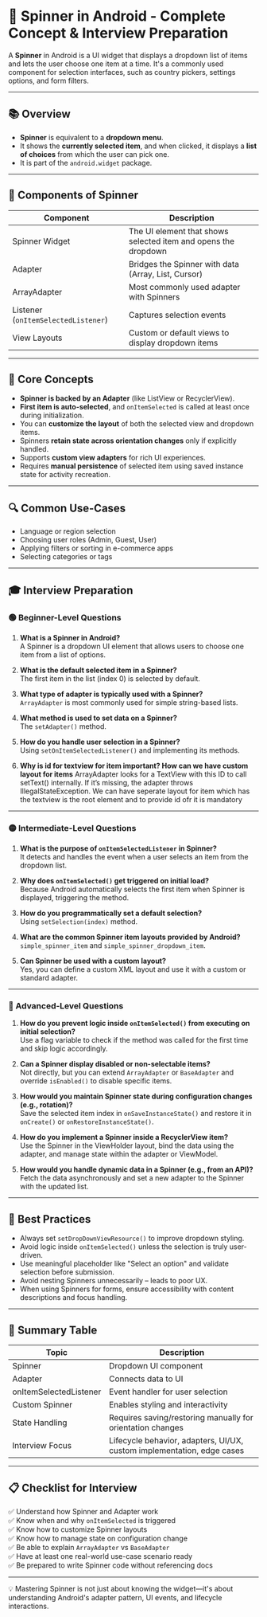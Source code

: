 # 🧭 Spinner in Android - Complete Concept & Interview Preparation

A **Spinner** in Android is a UI widget that displays a dropdown list of items and lets the user choose one item at a time. It's a commonly used component for selection interfaces, such as country pickers, settings options, and form filters.

---

## 📚 Overview

- **Spinner** is equivalent to a **dropdown menu**.
- It shows the **currently selected item**, and when clicked, it displays a **list of choices** from which the user can pick one.
- It is part of the `android.widget` package.

---

## 🧱 Components of Spinner

| Component | Description |
|----------|-------------|
| Spinner Widget | The UI element that shows selected item and opens the dropdown |
| Adapter | Bridges the Spinner with data (Array, List, Cursor) |
| ArrayAdapter | Most commonly used adapter with Spinners |
| Listener (`onItemSelectedListener`) | Captures selection events |
| View Layouts | Custom or default views to display dropdown items |

---

## 🧠 Core Concepts

- **Spinner is backed by an Adapter** (like ListView or RecyclerView).
- **First item is auto-selected**, and `onItemSelected` is called at least once during initialization.
- You can **customize the layout** of both the selected view and dropdown items.
- Spinners **retain state across orientation changes** only if explicitly handled.
- Supports **custom view adapters** for rich UI experiences.
- Requires **manual persistence** of selected item using saved instance state for activity recreation.

---

## 🔍 Common Use-Cases

- Language or region selection
- Choosing user roles (Admin, Guest, User)
- Applying filters or sorting in e-commerce apps
- Selecting categories or tags

---

## 🎓 Interview Preparation

### 🟢 Beginner-Level Questions

1. **What is a Spinner in Android?**  
   A Spinner is a dropdown UI element that allows users to choose one item from a list of options.

2. **What is the default selected item in a Spinner?**  
   The first item in the list (index 0) is selected by default.

3. **What type of adapter is typically used with a Spinner?**  
   `ArrayAdapter` is most commonly used for simple string-based lists.

4. **What method is used to set data on a Spinner?**  
   The `setAdapter()` method.

5. **How do you handle user selection in a Spinner?**  
   Using `setOnItemSelectedListener()` and implementing its methods.

6. **Why is id for textview for item important? How can we have custom layout for items**
   ArrayAdapter looks for a TextView with this ID to call setText() internally. If it’s missing, the adapter throws IllegalStateException.
   We can have seperate layout for item which has the textview is the root element and to provide id ofr it is mandatory




---

### 🟡 Intermediate-Level Questions

1. **What is the purpose of `onItemSelectedListener` in Spinner?**  
   It detects and handles the event when a user selects an item from the dropdown list.

2. **Why does `onItemSelected()` get triggered on initial load?**  
   Because Android automatically selects the first item when Spinner is displayed, triggering the method.

3. **How do you programmatically set a default selection?**  
   Using `setSelection(index)` method.

4. **What are the common Spinner item layouts provided by Android?**  
   `simple_spinner_item` and `simple_spinner_dropdown_item`.

5. **Can Spinner be used with a custom layout?**  
   Yes, you can define a custom XML layout and use it with a custom or standard adapter.

---

### 🔴 Advanced-Level Questions

1. **How do you prevent logic inside `onItemSelected()` from executing on initial selection?**  
   Use a flag variable to check if the method was called for the first time and skip logic accordingly.

2. **Can a Spinner display disabled or non-selectable items?**  
   Not directly, but you can extend `ArrayAdapter` or `BaseAdapter` and override `isEnabled()` to disable specific items.

3. **How would you maintain Spinner state during configuration changes (e.g., rotation)?**  
   Save the selected item index in `onSaveInstanceState()` and restore it in `onCreate()` or `onRestoreInstanceState()`.

4. **How do you implement a Spinner inside a RecyclerView item?**  
   Use the Spinner in the ViewHolder layout, bind the data using the adapter, and manage state within the adapter or ViewModel.

5. **How would you handle dynamic data in a Spinner (e.g., from an API)?**  
   Fetch the data asynchronously and set a new adapter to the Spinner with the updated list.

---

## 🧩 Best Practices

- Always set `setDropDownViewResource()` to improve dropdown styling.
- Avoid logic inside `onItemSelected()` unless the selection is truly user-driven.
- Use meaningful placeholder like "Select an option" and validate selection before submission.
- Avoid nesting Spinners unnecessarily – leads to poor UX.
- When using Spinners for forms, ensure accessibility with content descriptions and focus handling.

---

## 📝 Summary Table

| Topic | Description |
|-------|-------------|
| Spinner | Dropdown UI component |
| Adapter | Connects data to UI |
| onItemSelectedListener | Event handler for user selection |
| Custom Spinner | Enables styling and interactivity |
| State Handling | Requires saving/restoring manually for orientation changes |
| Interview Focus | Lifecycle behavior, adapters, UI/UX, custom implementation, edge cases |

---

## 📋 Checklist for Interview

✅ Understand how Spinner and Adapter work  
✅ Know when and why `onItemSelected` is triggered  
✅ Know how to customize Spinner layouts  
✅ Know how to manage state on configuration change  
✅ Be able to explain `ArrayAdapter` vs `BaseAdapter`  
✅ Have at least one real-world use-case scenario ready  
✅ Be prepared to write Spinner code without referencing docs

---

💡 Mastering Spinner is not just about knowing the widget—it's about understanding Android's adapter pattern, UI events, and lifecycle interactions.
